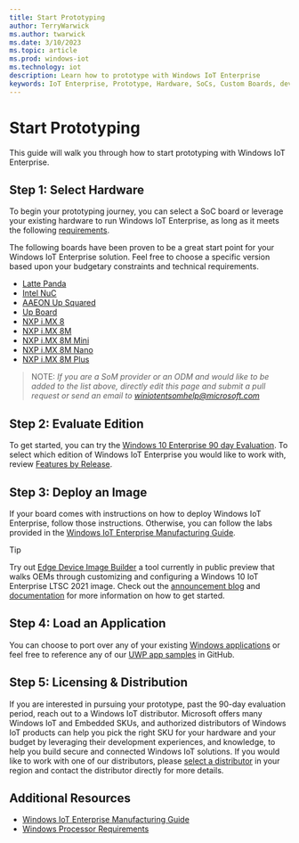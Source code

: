 ```yaml
---
title: Start Prototyping
author: TerryWarwick
ms.author: twarwick
ms.date: 3/10/2023
ms.topic: article
ms.prod: windows-iot
ms.technology: iot
description: Learn how to prototype with Windows IoT Enterprise
keywords: IoT Enterprise, Prototype, Hardware, SoCs, Custom Boards, development devices, boards, SOC, SOM, system on chips, Windows IoT
---
```

# Start Prototyping

This guide will walk you through how to start prototyping with Windows IoT Enterprise.

## Step 1: Select Hardware

To begin your prototyping journey, you can select a SoC board or leverage your existing hardware to run Windows IoT Enterprise, as long as it meets the following [requirements](./Hardware_Requirements.md).

The following boards have been proven to be a great start point for your Windows IoT Enterprise solution. Feel free to choose a specific version based upon your budgetary constraints and technical requirements.

* [Latte Panda](https://www.lattepanda.com/)
* [Intel NuC](https://www.intel.com/content/www/us/en/products/boards-kits/nuc.html)
* [AAEON Up Squared](https://www.aaeon.com/en/p/iot-gateway-maker-boards-up-squared)
* [Up Board](https://up-board.org/up/specifications/)
* [NXP i.MX 8](https://www.nxp.com/products/processors-and-microcontrollers/arm-processors/i-mx-applications-processors/i-mx-8-processors/i-mx-8-family-arm-cortex-a53-cortex-a72-virtualization-vision-3d-graphics-4k-video:i.MX8)
* [NXP i.MX 8M](https://www.nxp.com/products/processors-and-microcontrollers/arm-processors/i-mx-applications-processors/i-mx-8-processors/i-mx-8m-family-armcortex-a53-cortex-m4-audio-voice-video:i.MX8M)
* [NXP i.MX 8M Mini](https://www.nxp.com/products/processors-and-microcontrollers/arm-processors/i-mx-applications-processors/i-mx-8-processors/i-mx-8m-mini-arm-cortex-a53-cortex-m4-audio-voice-video:i.MX8MMINI)
* [NXP i.MX 8M Nano](https://www.nxp.com/products/processors-and-microcontrollers/arm-processors/i-mx-applications-processors/i-mx-8-processors/i-mx-8m-nano-family-arm-cortex-a53-cortex-m7:i.MX8MNANO)
* [NXP i.MX 8M Plus](https://www.nxp.com/products/processors-and-microcontrollers/arm-processors/i-mx-applications-processors/i-mx-8-processors/i-mx-8m-plus-arm-cortex-a53-machine-learning-vision-multimedia-and-industrial-iot:IMX8MPLUS)

>NOTE: *If you are a SoM provider or an ODM and would like to be added to the list above, directly edit this page and submit a pull request or send an email to winiotentsomhelp@microsoft.com*

## Step 2: Evaluate Edition

To get started, you can try the [Windows 10 Enterprise 90 day Evaluation](https://www.microsoft.com/evalcenter/evaluate-windows-10-enterprise). To select which edition of Windows IoT Enterprise you would like to work with, review [Features by Release](../Features.md).

## Step 3: Deploy an Image

If your board comes with instructions on how to deploy Windows IoT Enterprise, follow those instructions. Otherwise, you can follow the labs provided in the [Windows IoT Enterprise Manufacturing Guide](../Commercialization/Manufacturing-Guide.md).

> [!TIP]
> Try out [Edge Device Image Builder](https://aka.ms/EDIBPublicPreviewRelease) a tool currently in public preview that walks OEMs through customizing and configuring a Windows 10 IoT Enterprise LTSC 2021 image. Check out the [announcement blog](https://aka.ms/EDIBPublicPreviewBlog) and [documentation](https://aka.ms/EDIBDocumentation) for more information on how to get started.

## Step 4: Load an Application

You can choose to port over any of your existing [Windows applications](/windows/apps/desktop/choose-your-platform) or feel free to reference any of our [UWP app samples](https://github.com/microsoft/Windows-universal-samples) in GitHub.

## Step 5: Licensing & Distribution

If you are interested in pursuing your prototype, past the 90-day evaluation period, reach out to a Windows IoT distributor. Microsoft offers many Windows IoT and Embedded SKUs, and authorized distributors of Windows IoT products can help you pick the right SKU for your hardware and your budget by leveraging their development experiences, and knowledge, to help you build secure and connected Windows IoT solutions. If you would like to work with one of our distributors, please [select a distributor](https://aka.ms/IoTDistributorList) in your region and contact the distributor directly for more details.

## Additional Resources

* [Windows IoT Enterprise Manufacturing Guide](/windows-hardware/manufacture/desktop/iot-ent-overview)
* [Windows Processor Requirements](/windows-hardware/design/minimum/windows-processor-requirements)
